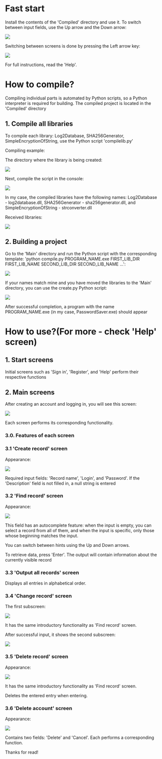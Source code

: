 <div>
<h1>Fast start</h1>
<p>Install the contents of the 'Compiled' directory and use it. To switch between input fields, use the Up arrow and the Down arrow:</p>
<img src=".READMEdata\fastStart.png">
<p>Switching between screens is done by pressing the Left arrow key:</p>
<img src=".\READMEdata\switchScreens.png">
<p>For full instructions, read the 'Help'.</p>
</div>

<div>
<h1>How to compile?</h1>
<p>Compiling individual parts is automated by Python scripts, so a Python interpreter is required for building. The compiled project is located in the 'Compiled' directory</p>
<h2>1. Compile all libraries</h2>
<p>To compile each library: Log2Database, SHA256Generator, SimpleEncryptionOfString, use the Python script 'compilelib.py'</p>
<p>Compiling example:</p>
<p>The directory where the library is being created:</p>
<img src=".\READMEdata\howToCompileLibDirectory.png">
<p>Next, compile the script in the console:</p>
<img src=".\READMEdata\howToCompileLibConsole.png">
<p>In my case, the compiled libraries have the following names: Log2Database - log2database.dll, SHA256Generator - sha256generator.dll, and SimpleEncryptionOfString - strconverter.dll</p>
<p>Received libraries:</p>
<img src=".\READMEdata\howToCompileAllLibs.png">
<h2>2. Building a project</h2>
<p>Go to the 'Main' directory and run the Python script with the corresponding template: 'python compile.py PROGRAM_NAME.exe FIRST_LIB_DIR FIRST_LIB_NAME SECOND_LIB_DIR SECOND_LIB_NAME ...':</p>
<img src=".\READMEdata\howToCompileBuilding.png">
<p>If your names match mine and you have moved the libraries to the 'Main' directory, you can use the create.py Python script:</p>
<img src=".\READMEdata\howToCompileMyselfBuilding.png">
<p>After successful completion, a program with the name PROGRAM_NAME.exe (in my case, PasswordSaver.exe) should appear</p>
</div>

<div>
<h1>How to use?(For more - check 'Help' screen)</h1>
<h2>1. Start screens</h2>
<p>Initial screens such as 'Sign in', 'Register', and 'Help' perform their respective functions
</p>
<h2>2. Main screens</h2>
<p>After creating an account and logging in, you will see this screen:</p>
<img src=".\READMEdata\useMenuScreen.png">
<p>Each screen performs its corresponding functionality.</p>
<h3>3.0. Features of each screen</h3>
<h3>3.1 'Create record' screen</h3>
<p>Appearance:</p>
<img src=".\READMEdata\useCreateRecordScreen.png">
<p>Required input fields: 'Record name', 'Login', and 'Password'. If the 'Description' field is not filled in, a null string is entered</p>
<h3>3.2 'Find record' screen</h3>
<p>Appearance:</p>
<img src=".\READMEdata\useFindRecordScreen.png">
<p>This field has an autocomplete feature: when the input is empty, you can select a record from all of them, and when the input is specific, only those whose beginning matches the input.</p>
<p>You can switch between hints using the Up and Down arrows.</p>
<p>To retrieve data, press 'Enter'. The output will contain information about the currently visible record</p>
<h3>3.3 'Output all records' screen</h3>
<p>Displays all entries in alphabetical order.</p>
<h3>3.4 'Change record' screen</h3>
<p>The first subscreen:</p>
<img src=".\READMEdata\useFindRecordScreen.png">
<p>It has the same introductory functionality as 'Find record' screen.</p>
<p>After successful input, it shows the second subscreen:</p>
<img src=".\READMEdata\useChangeRecordScreen.png">
<h3>3.5 'Delete record' screen</h3>
<p>Appearance:</p>
<img src=".\READMEdata\useFindRecordScreen.png">
<p>It has the same introductory functionality as 'Find record' screen.</p>
<p>Deletes the entered entry when entering.</p>
<h3>3.6 'Delete account' screen</h3>
<p>Appearance:</p>
<img src=".\READMEdata\useDeleteAccountScreen.png">
<p>Contains two fields: 'Delete' and 'Cancel'. Each performs a corresponding function.</p>
</div>

<div>
<p>Thanks for read!</p>
</div>